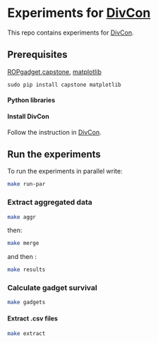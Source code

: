 # Experiments for [DivCon](https://github.com/romits800/divCon)
This repo contains experiments for [DivCon](https://github.com/romits800/divCon).


## Prerequisites

[ROPgadget](http://shell-storm.org/project/ROPgadget/),[capstone](https://www.capstone-engine.org/lang_python.html),
[matplotlib](https://matplotlib.org/)

```
sudo pip install capstone matplotlib
```


#### Python libraries


#### Install DivCon

Follow the instruction in [DivCon](https://github.com/romits800/divCon).

## Run the experiments
To run the experiments in parallel write:

```bash
make run-par
```

### Extract aggregated data

```bash
make aggr
```

then:

```bash
make merge
```

and then :

```bash
make results
```


### Calculate gadget survival

```bash
make gadgets
```

#### Extract .csv files

```bash
make extract
```


